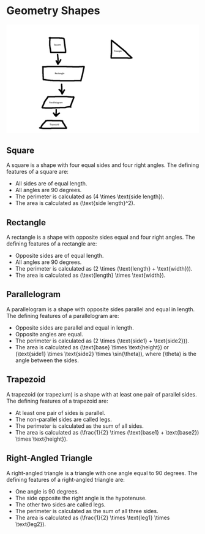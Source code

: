 # Geometry Shapes

![Drawing](DrawingForShapeShit.png)

## Square
A square is a shape with four equal sides and four right angles. The defining features of a square are:
- All sides are of equal length.
- All angles are 90 degrees.
- The perimeter is calculated as \(4 \times \text{side length}\).
- The area is calculated as \(\text{side length}^2\).

## Rectangle
A rectangle is a shape with opposite sides equal and four right angles. The defining features of a rectangle are:
- Opposite sides are of equal length.
- All angles are 90 degrees.
- The perimeter is calculated as \(2 \times (\text{length} + \text{width})\).
- The area is calculated as \(\text{length} \times \text{width}\).

## Parallelogram
A parallelogram is a shape with opposite sides parallel and equal in length. The defining features of a parallelogram are:
- Opposite sides are parallel and equal in length.
- Opposite angles are equal.
- The perimeter is calculated as \(2 \times (\text{side1} + \text{side2})\).
- The area is calculated as \(\text{base} \times \text{height}\) or \(\text{side1} \times \text{side2} \times \sin(\theta)\), where \(\theta\) is the angle between the sides.

## Trapezoid
A trapezoid (or trapezium) is a shape with at least one pair of parallel sides. The defining features of a trapezoid are:
- At least one pair of sides is parallel.
- The non-parallel sides are called legs.
- The perimeter is calculated as the sum of all sides.
- The area is calculated as \(\frac{1}{2} \times (\text{base1} + \text{base2}) \times \text{height}\).

## Right-Angled Triangle
A right-angled triangle is a triangle with one angle equal to 90 degrees. The defining features of a right-angled triangle are:
- One angle is 90 degrees.
- The side opposite the right angle is the hypotenuse.
- The other two sides are called legs.
- The perimeter is calculated as the sum of all three sides.
- The area is calculated as \(\frac{1}{2} \times \text{leg1} \times \text{leg2}\).
